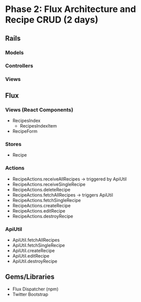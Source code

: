 # Phase 2: Flux Architecture and Recipe CRUD (2 days)

## Rails
### Models

### Controllers

### Views

## Flux
### Views (React Components)
* RecipesIndex
  - RecipesIndexItem
* RecipeForm

### Stores
* Recipe

### Actions
* RecipeActions.receiveAllRecipes -> triggered by ApiUtil
* RecipeActions.receiveSingleRecipe
* RecipeActions.deleteRecipe
* RecipeActions.fetchAllRecipes -> triggers ApiUtil
* RecipeActions.fetchSingleRecipe
* RecipeActions.createRecipe
* RecipeActions.editRecipe
* RecipeActions.destroyRecipe

### ApiUtil
* ApiUtil.fetchAllRecipes
* ApiUtil.fetchSingleRecipe
* ApiUtil.createRecipe
* ApiUtil.editRecipe
* ApiUtil.destroyRecipe

## Gems/Libraries
* Flux Dispatcher (npm)
* Twitter Bootstrap
